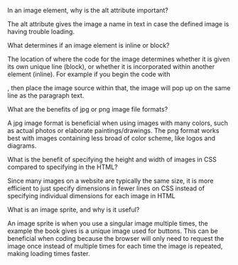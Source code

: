 In an image element, why is the alt attribute important?

The alt attribute gives the image a name in text in case the defined image is having trouble loading.

What determines if an image element is inline or block?

The location of where the code for the image determines whether it is given its own unique line (block), or whether it is incorporated within another element (inline). For example if you begin the code with <p>, then place the image source within that, the image will pop up on the same line as the paragraph text.

What are the benefits of jpg or png image file formats?

A jpg image format is beneficial when using images with many colors, such as actual photos or elaborate paintings/drawings. The png format works best with images containing less broad of color scheme, like logos and diagrams.

What is the benefit of specifying the height and width of images in CSS compared to specifying in the HTML?

Since many images on a website are typically the same size, it is more efficient to just specify dimensions in fewer lines on CSS instead of specifying individual dimensions for each image in HTML

What is an image sprite, and why is it useful?

An image sprite is when you use a singular image multiple times, the example the book gives is a unique image used for buttons. This can be beneficial when coding because the browser will only need to request the image once instead of multiple times for each time the image is repeated, making loading times faster. 
